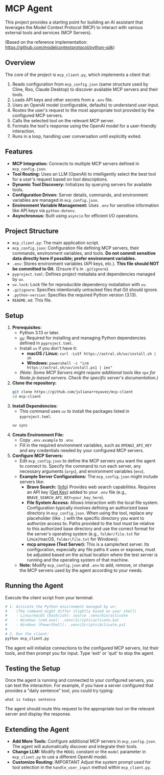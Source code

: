 # MCP Agent

This project provides a starting point for building an AI assistant that leverages the Model Context Protocol (MCP) to interact with various external tools and services (MCP Servers).

(Based on the reference implementation: https://github.com/modelcontextprotocol/python-sdk)

## Overview

The core of the project is `mcp_client.py`, which implements a client that:

1.  Reads configuration from `mcp_config.json` (same structure used by Cline, Roo, Claude Desktop) to discover available MCP servers and their tools.
2.  Loads API keys and other secrets from a `.env` file.
3.  Uses an OpenAI model (configurable, defaults) to understand user input.
4.  Routes the user's request to the most appropriate tool provided by the configured MCP servers.
5.  Calls the selected tool on the relevant MCP server.
6.  Formats the tool's response using the OpenAI model for a user-friendly interaction.
7.  Runs in a loop, handling user conversation until explicitly exited.

## Features

*   **MCP Integration:** Connects to multiple MCP servers defined in `mcp_config.json`.
*   **Tool Routing:** Uses an LLM (OpenAI) to intelligently select the best tool for a user's request based on tool descriptions.
*   **Dynamic Tool Discovery:** Initializes by querying servers for available tools.
*   **Configuration Driven:** Server details, commands, and environment variables are managed in `mcp_config.json`.
*   **Environment Variable Management:** Uses `.env` for sensitive information like API keys via `python-dotenv`.
*   **Asynchronous:** Built using `asyncio` for efficient I/O operations.

## Project Structure

*   `mcp_client.py`: The main application script.
*   `mcp_config.json`: Configuration file defining MCP servers, their commands, environment variables, and tools. **Do not commit sensitive data directly here if possible; prefer environment variables.**
*   `.env`: Stores environment variables (API keys, etc.). **This file should NOT be committed to Git.** (Ensure it's in `.gitignore`).
*   `pyproject.toml`: Defines project metadata and dependencies managed by `uv`.
*   `uv.lock`: Lock file for reproducible dependency installation with `uv`.
*   `.gitignore`: Specifies intentionally untracked files that Git should ignore.
*   `.python-version`: Specifies the required Python version (3.13).
*   `README.md`: This file.

## Setup

1.  **Prerequisites:**
    *   Python 3.13 or later.
    *   [`uv`](https://github.com/astral-sh/uv): Required for installing and managing Python dependencies defined in `pyproject.toml`.
    *   Install `uv` if you don't have it:
        *   **macOS / Linux:** `curl -LsSf https://astral.sh/uv/install.sh | sh`
        *   **Windows:** `powershell -c "irm https://astral.sh/uv/install.ps1 | iex"`
    *   *(Note: Some MCP Servers might require additional tools like `npx` for Node.js-based servers. Check the specific server's documentation.)*
2.  **Clone the repository:**
    ```bash
    git clone https://github.com/julianarroyavez/mcp-client
    cd mcp-client
    ```
3.  **Install Dependencies:**
    *   This command uses `uv` to install the packages listed in `pyproject.toml`.
    ```bash
    uv sync
    ```
4.  **Create Environment File:**
    *   Copy `.env.example` to `.env`.
    *   Fill in the required environment variables, such as `OPENAI_API_KEY` and any credentials needed by your configured MCP servers.
5.  **Configure MCP Servers:**
    *   Edit `mcp_config.json` to define the MCP servers you want the agent to connect to. Specify the command to run each server, any necessary arguments (`args`), and environment variables (`env`).
    *   **Example Server Configurations:** The `mcp_config.json` might include servers like:
        *   **Brave Search:** ([Info](https://mcpservers.org/servers/modelcontextprotocol/brave-search)) Provides web search capabilities. Requires an API key ([Get Key](https://api-dashboard.search.brave.com/login)) added to your `.env` file (e.g., `BRAVE_SEARCH_API_KEY=your_key_here`).
        *   **File System Access:** Allows interaction with the local file system. Configuration typically involves defining an authorized base directory in `mcp_config.json`. When using the tool, replace any placeholder (like `.`) with the specific directory you want to authorize access to. Paths provided to the tool must be relative to this authorized base directory and use the correct format for the server's operating system (e.g., `folder/file.txt` for Linux/macOS, `folder\file.txt` for Windows).
        *   **mcp arroyave (Test Server):** This is a sample/test server. Its configuration, especially any file paths it uses or exposes, must be adjusted based on the actual location where the test server is running and the operating system of that machine.
    *   **Note:** Modify `mcp_config.json` and `.env` to add, remove, or change the MCP servers used by the agent according to your needs.

## Running the Agent

Execute the client script from your terminal:

```bash
# 1. Activate the Python environment managed by uv:
#    (The command might differ slightly based on your shell)
#    - Linux/macOS (bash/zsh): source .venv/bin/activate
#    - Windows (cmd.exe): .venv\Scripts\activate.bat
#    - Windows (PowerShell): .venv\Scripts\Activate.ps1
#
# 2. Run the client:
python mcp_client.py
```

The agent will initialize connections to the configured MCP servers, list their tools, and then prompt you for input. Type 'exit' or 'quit' to stop the agent.

## Testing the Setup

Once the agent is running and connected to your configured servers, you can test the interaction. For example, if you have a server configured that provides a "daily sentence" tool, you could try typing:

```
what is todays sentence
```

The agent should route this request to the appropriate tool on the relevant server and display the response.

## Extending the Agent

*   **Add More Tools:** Configure additional MCP servers in `mcp_config.json`. The agent will automatically discover and integrate their tools.
*   **Change LLM:** Modify the `MODEL` constant or the `model` parameter in `mcp_client.py` to use a different OpenAI model.
*   **Customize Routing:** IMPORTANT Adjust the system prompt used for tool selection in the `handle_user_input` method within `mcp_client.py`.